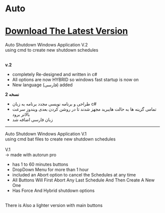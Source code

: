 # Auto



# [Download The Latest Version](https://github.com/smh044/Auto/releases)

Auto Shutdown Windows Application V.2<br>
using cmd to create new shutdown schedules<br><br>

**v.2**
+ completely Re-designed and written in c#
+ All options are now HYBRID so windows fast startup is now on
+ New language (فارسی) added

**نسخه 2**
+ طراحی و برنامه نویسی مجدد برنامه به زبان c#
+ تمامی گزینه ها به حالت هایبرید مجهز شدند تا در روشن کردن بعدی ویندوز سرعت بالاتر  برود
+ زبان فارسی اضافه شد

------------
Auto Shutdown Windows Application V.1<br>
using cmd bat files to create new shutdown schedules<br><br>
V.1<br> -> made with autorun pro
+ has 1 to 60 minutes buttons<br>
+ DropDown Menu for more than 1 hour<br>
+ included an Abort option to cancel the Schedules at any time<br>
+ All Buttons Will First Abort Any Last Schedule And Then Create A New One<br>
+ Has Force And Hybrid shutdown options<br>
<br>
There is Also a lighter version with main buttons
